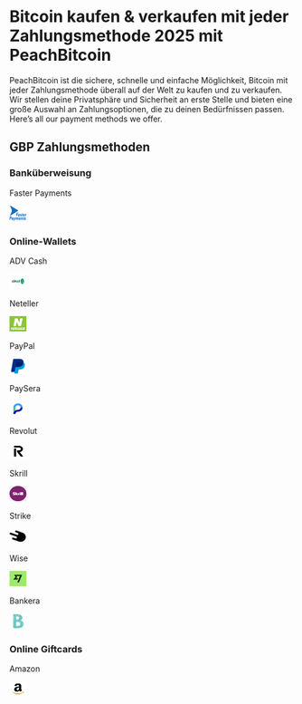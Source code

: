 <body class="payment-methods-page">

# Bitcoin kaufen & verkaufen mit jeder Zahlungsmethode 2025 mit PeachBitcoin

PeachBitcoin ist die sichere, schnelle und einfache Möglichkeit, Bitcoin mit jeder Zahlungsmethode überall auf der Welt zu kaufen und zu verkaufen. Wir stellen deine Privatsphäre und Sicherheit an erste Stelle und bieten eine große Auswahl an Zahlungsoptionen, die zu deinen Bedürfnissen passen. Here’s all our payment methods we offer.

## GBP Zahlungsmethoden

### Banküberweisung

<div class="payment-grid">
    <div class="payment-grid-item">
        <p>Faster Payments</p> 
        <img src="/img/faq/logoimg/fasterpayment.png" width="30px" height="27px" alt="Bitcoin mit Faster Payments kaufen, Bitcoin mit Faster Payments verkaufen">
    </div>
</div>

### Online‑Wallets

<div class="payment-grid">
    <div class="payment-grid-item">
        <p>ADV Cash</p> 
        <img src="/img/faq/logoimg/advcash.png" width="30px" height="27px" alt="Bitcoin mit ADV Cash kaufen, Bitcoin mit ADV Cash verkaufen">
    </div>
    <div class="payment-grid-item">
        <p>Neteller</p> 
        <img src="/img/faq/logoimg/neteller.png" width="30px" height="27px" alt="Bitcoin mit Neteller kaufen, Bitcoin mit Neteller verkaufen">
    </div>
    <div class="payment-grid-item">
        <p>PayPal</p> 
        <img src="/img/faq/logoimg/paypal.png" width="30px" height="27px" alt="Bitcoin mit PayPal kaufen, Bitcoin mit PayPal verkaufen">
    </div>
    <div class="payment-grid-item">
        <p>PaySera</p> 
        <img src="/img/faq/logoimg/paysera.png" width="30px" height="27px" alt="Bitcoin mit PaySera kaufen, Bitcoin mit PaySera verkaufen">
    </div>
    <div class="payment-grid-item">
        <p>Revolut</p> 
        <img src="/img/faq/logoimg/revolut.png" width="30px" height="27px" alt="Bitcoin mit Revolut kaufen, Bitcoin mit Revolut verkaufen">
    </div>
    <div class="payment-grid-item">
        <p>Skrill</p> 
        <img src="/img/faq/logoimg/skrill.png" width="30px" height="27px" alt="Bitcoin mit Skrill kaufen, Bitcoin mit Skrill verkaufen">
    </div>
    <div class="payment-grid-item">
        <p>Strike</p> 
        <img src="/img/faq/logoimg/strike.png" width="30px" height="27px" alt="Bitcoin mit Strike kaufen, Bitcoin mit Strike verkaufen">
    </div>
    <div class="payment-grid-item">
        <p>Wise</p> 
        <img src="/img/faq/logoimg/wise.png" width="30px" height="27px" alt="Bitcoin mit Wise kaufen, Bitcoin mit Wise verkaufen">
    </div>
    <div class="payment-grid-item">
        <p>Bankera</p> 
        <img src="/img/faq/logoimg/bankera.png" width="30px" height="27px" alt="Bitcoin mit Bankera kaufen, Bitcoin mit Bankera verkaufen">
    </div>
</div>

### Online Giftcards

<div class="payment-grid">
    <div class="payment-grid-item">
        <p>Amazon</p> 
        <img src="/img/faq/logoimg/amazon.png" width="30px" height="27px" alt="Bitcoin mit Amazon kaufen, Bitcoin mit Amazon verkaufen">
    </div>
</div>

</body>
